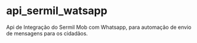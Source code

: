 # api_sermil_watsapp
Api de Integração do Sermil Mob com Whatsapp, para automação de envio de mensagens para os cidadãos.

